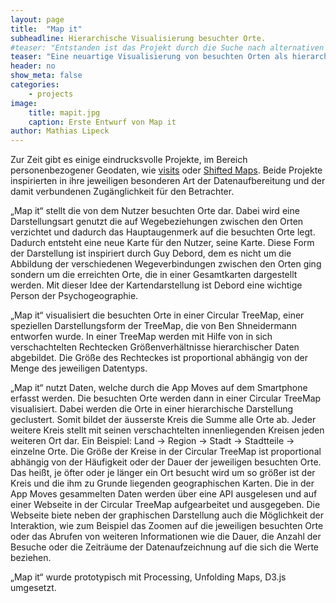 ```yaml
---
layout: page
title:  "Map it"
subheadline: Hierarchische Visualisierung besuchter Orte.
#teaser: "Entstanden ist das Projekt durch die Suche nach alternativen Darstellungsformen von nutzerbezogenen Daten."
teaser: "Eine neuartige Visualisierung von besuchten Orten als hierarchische Circular Tree Map, um eine persönliche Karte zu erstellen."
header: no
show_meta: false
categories:
    - projects
image:
    title: mapit.jpg
    caption: Erste Entwurf von Map it
author: Mathias Lipeck
---
```


Zur Zeit gibt es einige eindrucksvolle Projekte, im Bereich personenbezogener Geodaten, wie [visits](http://v.isits.in) oder [Shifted Maps](http://shifted-maps.com). Beide Projekte inspirierten in ihre jeweiligen besonderen Art der Datenaufbereitung und der damit verbundenen Zugänglichkeit für den Betrachter.


„Map it“ stellt die von dem Nutzer besuchten Orte dar. Dabei wird eine Darstellungsart genutzt die auf Wegebeziehungen zwischen den Orten verzichtet und dadurch das Hauptaugenmerk auf die besuchten Orte legt. Dadurch entsteht eine neue Karte für den Nutzer, seine Karte. Diese Form der Darstellung ist inspiriert durch Guy Debord, dem es nicht um die Abbildung der verschiedenen Wegeverbindungen zwischen den Orten ging sondern um die erreichten Orte, die in einer Gesamtkarten dargestellt werden. Mit dieser Idee der Kartendarstellung ist Debord eine wichtige Person der Psychogeographie.

„Map it“ visualisiert die besuchten Orte in einer Circular TreeMap, einer speziellen Darstellungsform der TreeMap, die von Ben Shneidermann entworfen wurde. In einer TreeMap werden mit Hilfe von in sich verschachtelten Rechtecken Größenverhältnisse hierarchischer Daten abgebildet. Die Größe des Rechteckes ist proportional abhängig von der Menge des jeweiligen Datentyps.

„Map it“ nutzt Daten, welche durch die App Moves auf dem Smartphone erfasst werden. Die besuchten Orte werden dann in einer Circular TreeMap visualisiert. Dabei werden die Orte in einer hierarchische Darstellung geclustert. Somit bildet der äusserste Kreis die Summe alle Orte ab. Jeder weitere Kreis stellt mit seinen verschachtelten innenliegenden Kreisen jeden weiteren Ort dar. Ein Beispiel: Land → Region → Stadt → Stadtteile → einzelne Orte. Die Größe der Kreise in der Circular TreeMap ist proportional abhängig von der Häufigkeit oder der Dauer der jeweiligen besuchten Orte. Das heißt, je öfter oder je länger ein Ort besucht wird um so größer ist der Kreis und die ihm zu Grunde liegenden geographischen Karten.
Die in der App Moves gesammelten Daten werden über eine API ausgelesen und auf einer Webseite in der Circular TreeMap aufgearbeitet und ausgegeben. Die Webseite biete neben der graphischen Darstellung auch die Möglichkeit der Interaktion, wie zum Beispiel das Zoomen auf die jeweiligen besuchten Orte oder das Abrufen von weiteren Informationen wie die Dauer, die Anzahl der Besuche oder die Zeiträume der Datenaufzeichnung auf die sich die Werte beziehen.

„Map it“ wurde prototypisch mit Processing, Unfolding Maps, D3.js umgesetzt.

<!-- ## Visualization Design
*cf. city flows* has three viewing modes, all visualizing trips of rented bikes, but focusing on different levels of spatial and temporal granularity of cycling mobility:

* The citywide view aggregates all trajectories of bike-sharing trips for a given day and animates the trails for trips at a given time.
* In the station view only the bike trips to and from a selected station are shown, allowing the distinction between incoming and outgoing.
* A small-multiple view visualizes spatiotemporal patterns for three selected stations each in an exploded view that separates incoming from outgoing and morning from afternoon/evening trips.

<figure>
  <img src="{{ site.urlimg }}/radialtreeplaces.jpg" />
  <figcaption >Eine Bildbeschreibung</figcaption>
</figure>


## Design Process
In our process of exploring the bike data, and designing the visualizations we created lots of visual experiments. Some of those we share below. -->
